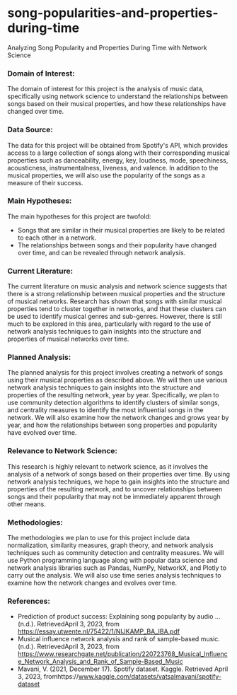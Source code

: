 # song-popularities-and-properties-during-time
Analyzing Song Popularity and Properties During Time with Network Science

### Domain of Interest:
The domain of interest for this project is the analysis of music data, specifically using network science to understand the relationships between songs based on their musical properties, and how these relationships have changed over time.

### Data Source:
The data for this project will be obtained from Spotify's API, which provides access to a large collection of songs along with their corresponding musical properties such as danceability, energy, key, loudness, mode, speechiness, acousticness, instrumentalness, liveness, and valence. In addition to the musical properties, we will also use the popularity of the songs as a measure of their success.

### Main Hypotheses:
The main hypotheses for this project are twofold:
- Songs that are similar in their musical properties are likely to be related to each other in a network.
- The relationships between songs and their popularity have changed over time, and can be revealed through network analysis.

### Current Literature:
The current literature on music analysis and network science suggests that there is a strong relationship between musical properties and the structure of musical networks. Research has shown that songs with similar musical properties tend to cluster together in networks, and that these clusters can be used to identify musical genres and sub-genres. However, there is still much to be explored in this area, particularly with regard to the use of network analysis techniques to gain insights into the structure and properties of musical networks over time.

### Planned Analysis:
The planned analysis for this project involves creating a network of songs using their musical properties as described above. We will then use various network analysis techniques to gain insights into the structure and properties of the resulting network, year by year. Specifically, we plan to use community detection algorithms to identify clusters of similar songs, and centrality measures to identify the most influential songs in the network. We will also examine how the network changes and grows year by year, and how the relationships between song properties and popularity have evolved over time.

### Relevance to Network Science:
This research is highly relevant to network science, as it involves the analysis of a network of songs based on their properties over time. By using network analysis techniques, we hope to gain insights into the structure and properties of the resulting network, and to uncover relationships between songs and their popularity that may not be immediately apparent through other means.

### Methodologies:
The methodologies we plan to use for this project include data normalization, similarity measures, graph theory, and network analysis techniques such as community detection and centrality measures. We will use Python programming language along with popular data science and network analysis libraries such as Pandas, NumPy, NetworkX, and Plotly to carry out the analysis. We will also use time series analysis techniques to examine how the network changes and evolves over time.

### References:
- Prediction of product success: Explaining song popularity by audio ... (n.d.). RetrievedApril 3, 2023, from https://essay.utwente.nl/75422/1/NIJKAMP_BA_IBA.pdf 
- Musical influence network analysis and rank of sample-based music. (n.d.). RetrievedApril 3, 2023, from https://www.researchgate.net/publication/220723768_Musical_Influence_Network_Analysis_and_Rank_of_Sample-Based_Music
- Mavani, V. (2021, December 17). Spotify dataset. Kaggle. Retrieved April 3, 2023, fromhttps://www.kaggle.com/datasets/vatsalmavani/spotify-dataset
